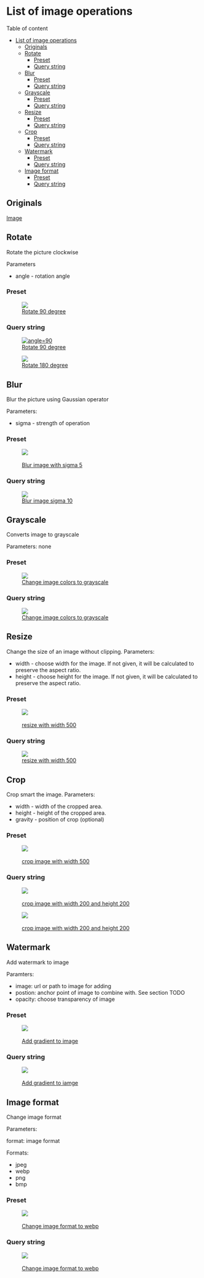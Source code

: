# List of image operations

Table of content

- [List of image operations](#list-of-image-operations)
  * [Originals](#originals)
  * [Rotate](#rotate)
    + [Preset](#preset)
    + [Query string](#query-string)
  * [Blur](#blur)
    + [Preset](#preset-1)
    + [Query string](#query-string-1)
  * [Grayscale](#grayscale)
    + [Preset](#preset-2)
    + [Query string](#query-string-2)
  * [Resize](#resize)
    + [Preset](#preset-3)
    + [Query string](#query-string-3)
  * [Crop](#crop)
    + [Preset](#preset-4)
    + [Query string](#query-string-4)
  * [Watermark](#watermark)
    + [Preset](#preset-5)
    + [Query string](#query-string-5)
  * [Image format](#image-format)
    + [Preset](#preset-6)
    + [Query string](#query-string-6)

## Originals

<a href="https://mort.mkaciuba.com/demo/img.jpg">Image</a>

## Rotate

Rotate the picture clockwise

Parameters
* angle - rotation angle

### Preset

<a href="https://mort.mkaciuba.com/demo/rotate/img.jpg">
<figure>
<img src="https://mort.mkaciuba.com/demo/rotate/img.jpg">
<figcaption>Rotate 90 degree</figcaption>
</figure>
</a>

### Query string

<a href="https://mort.mkaciuba.com/demo/img.jpg?operation=rotate&angle=90">
<figure>
<img  align="center" src="https://mort.mkaciuba.com/demo/img.jpg?operation=rotate&angle=90" alt="angle=90">
<figcaption>Rotate 90 degree</figcaption>
</figure>
</a>

<a href="https://mort.mkaciuba.com/demo/img.jpg?operation=rotate&angle=90">
<figure>
<img aling="center" src="https://mort.mkaciuba.com/demo/img.jpg?operation=rotate&angle=180">
<figcaption>Rotate 180 degree</figcaption>
</figure>
</a>


## Blur

Blur the picture using Gaussian operator

Parameters:
* sigma - strength of operation

### Preset

<a href="https://mort.mkaciuba.com/demo/blur/img.jpg">
<figure>
<img align="center" src="https://mort.mkaciuba.com/demo/blur/img.jpg">
<figcaption><br/>Blur image with sigma 5</figcaption>
</figure>
</a>


### Query string

<a href="https://mort.mkaciuba.com/demo/img.jpd?operation=blur&sigma=10">
<figure>
<img align="center" src="https://mort.mkaciuba.com/demo/img.jpg?operation=blur&sigma=10">
<figcaption>Blur image sigma 10</figcaption>
</figure>
</a>


## Grayscale

Converts image to grayscale

Parameters: none

### Preset

<a href="https://mort.mkaciuba.com/demo/grayscale/img.jpg">
<figure>
<img src="https://mort.mkaciuba.com/demo/grayscale/img.jpg">
<figcaption>Change image colors to grayscale</figcaption>
</figure>
</a>

### Query string

<a href="https://mort.mkaciuba.com/demo/img.jpg?grayscale=1">
<figure>
<img src="https://mort.mkaciuba.com/demo/img.jpg?grayscale=1">
<figcaption>Change image colors to grayscale</figcaption>
</figure>
</a>


## Resize

Change the size of an image without clipping.
Parameters:
* width - choose width for the image. If not given, it will be calculated to preserve the aspect ratio.
* height - choose height for the image. If not given, it will be calculated to preserve the aspect ratio.

### Preset

<a href="https://mort.mkaciuba.com/demo/medium/img.jpg">
<figure>
<img src="https://mort.mkaciuba.com/demo/medium/img.jpg">
<figcaption><br/>resize with width 500 </figcaption>
</figure>
</a>

### Query string

<a href="https://mort.mkaciuba.com/demo/img.jpg?width=500">
<figure>
<img src="https://mort.mkaciuba.com/demo/img.jpg?width=500">
<figcaption>resize with width 500 </figcaption>
</figure>
</a>


## Crop

Crop  smart the image.
Parameters:
* width - width of the cropped area.
* height - height of the cropped area.
* gravity - position of crop (optional)

### Preset 

<a href="https://mort.mkaciuba.com/demo/crop/img.jpg">
<figure>
<img src="https://mort.mkaciuba.com/demo/crop/img.jpg">
<figcaption><br/>crop image with width 500 </figcaption>
</figure>
</a>

### Query string

<a href="https://mort.mkaciuba.com/demo/img.jpg?operation=crop&width=200&height=200">
<figure>
<img src="https://mort.mkaciuba.com/demo/img.jpg?opetation=crop&width=200&height=200">
<figcaption><br/>crop image with width 200 and height 200 </figcaption>
</figure>
</a>

<a href="https://mort.mkaciuba.com/demo/img.jpg?operation=crop&width=200&height=200">
<figure>
<img src="https://mort.mkaciuba.com/demo/img.jpg?opetation=crop&width=200&height=200&gravity=north">
<figcaption><br/>crop image with width 200 and height 200 </figcaption>
</figure>
</a>

## Watermark

Add watermark to image

Paramters:
* image: url or path to image for adding
* postion:  anchor point of image to combine with. See section TODO
* opacity: choose transparency of image

### Preset 

<a href="https://mort.mkaciuba.com/demo/watermark/img.jpg">
<figure>
<img src="https://mort.mkaciuba.com/demo/watermark/img.jpg">
<figcaption><br/>Add gradient to image</figcaption>
</figure>
</a>

### Query string

<a href="https://mort.mkaciuba.com/demo/img.jpg?operation=watermark&image=https://i.imgur.com/uomkVIL.png&position=top-left&opacity=0.5&width=500&operation=resize">
<figure>
<img src="https://mort.mkaciuba.com/demo/crop/img.jpg">
<figcaption><br/>Add gradient to iamge</figcaption>
</figure>
</a>

## Image format

Change image format

Parameters:

format: image format

Formats:
* jpeg
* webp
* png
* bmp

### Preset

<a href="https://mort.mkaciuba.com/demo/webp/img.jpg">
<figure>
<img src="https://mort.mkaciuba.com/demo/webp/img.jpg">
<figcaption><br/>Change image format to webp</figcaption>
</figure>
</a>

### Query string

<a href="https://mort.mkaciuba.com/demo/img.jpg?format=webp">
<figure>
<img src="https://mort.mkaciuba.com/demo/img.jpg?format=webp">
<figcaption><br/>Change image format to webp</figcaption>
</figure>
</a>
